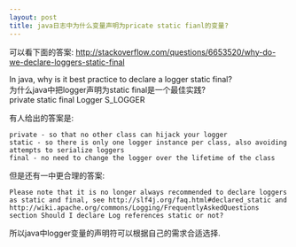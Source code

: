 ```yaml
---
layout: post
title: java日志中为什么变量声明为pricate static fianl的变量?
---
```


可以看下面的答案:
<http://stackoverflow.com/questions/6653520/why-do-we-declare-loggers-static-final>

In java, why is it best practice to declare a logger static final?<br>
为什么java中把logger声明为static final是一个最佳实践?<br>
private static final Logger S_LOGGER

有人给出的答案是:

    private - so that no other class can hijack your logger
    static - so there is only one logger instance per class, also avoiding attempts to serialize loggers
    final - no need to change the logger over the lifetime of the class


但是还有一中更合理的答案:

    Please note that it is no longer always recommended to declare loggers as static and final, see http://slf4j.org/faq.html#declared_static and http://wiki.apache.org/commons/Logging/FrequentlyAskedQuestions section Should I declare Log references static or not?

所以java中logger变量的声明符可以根据自己的需求合适选择.